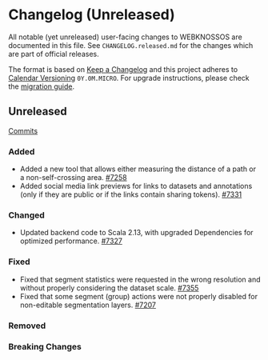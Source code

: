# Changelog (Unreleased)

All notable (yet unreleased) user-facing changes to WEBKNOSSOS are documented in this file.
See `CHANGELOG.released.md` for the changes which are part of official releases.

The format is based on [Keep a Changelog](http://keepachangelog.com/en/1.0.0/)
and this project adheres to [Calendar Versioning](http://calver.org/) `0Y.0M.MICRO`.
For upgrade instructions, please check the [migration guide](MIGRATIONS.released.md).

## Unreleased
[Commits](https://github.com/scalableminds/webknossos/compare/23.10.1...HEAD)

### Added
- Added a new tool that allows either measuring the distance of a path or a non-self-crossing area. [#7258](https://github.com/scalableminds/webknossos/pull/7258)
- Added social media link previews for links to datasets and annotations (only if they are public or if the links contain sharing tokens). [#7331](https://github.com/scalableminds/webknossos/pull/7331)

### Changed
- Updated backend code to Scala 2.13, with upgraded Dependencies for optimized performance. [#7327](https://github.com/scalableminds/webknossos/pull/7327)

### Fixed
- Fixed that segment statistics were requested in the wrong resolution and without properly considering the dataset scale. [#7355](https://github.com/scalableminds/webknossos/pull/7355)
- Fixed that some segment (group) actions were not properly disabled for non-editable segmentation layers. [#7207](https://github.com/scalableminds/webknossos/issues/7207)

### Removed

### Breaking Changes
